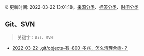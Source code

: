 :alarm_clock: 更新时间: 2022-03-22 13:01:18。[来源分类](../README.md)、[标签分类](../TAGS.md)、[时间分类](../TIMELINE.md)

## Git、SVN


> 关键字：`Git`、`SVN`



- [2022-03-22-.git/objects-有-800-多兆，怎么清理合适-？](https://www.v2ex.com/t/842187) 